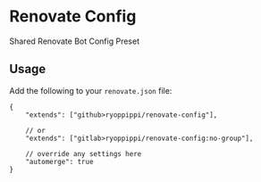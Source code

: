 # Renovate Config

Shared Renovate Bot Config Preset

## Usage

Add the following to your `renovate.json` file:

```jsonc
{
    "extends": ["github>ryoppippi/renovate-config"],

    // or
    "extends": ["gitlab>ryoppippi/renovate-config:no-group"],

    // override any settings here
    "automerge": true
}
```
